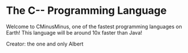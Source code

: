 # The C-- Programming Language
Welcome to CMinusMinus, one of the fastest programming languages on Earth!
This language will be around 10x faster than Java!

Creator: the one and only Albert
